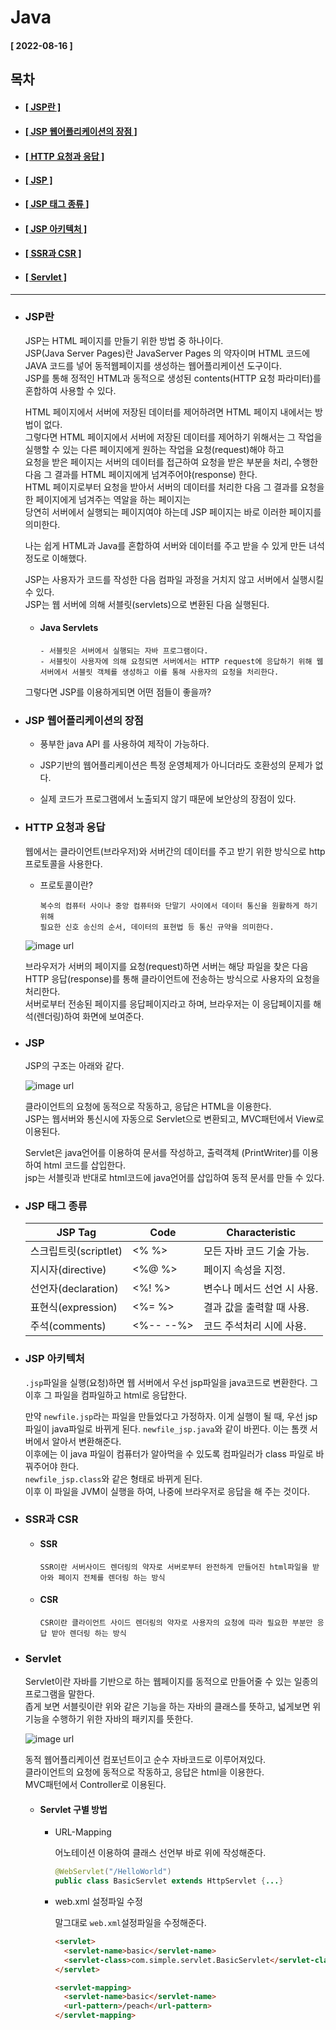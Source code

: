 # Java 
  
  #### [ 2022-08-16 ]  
  
  ## 목차  
  * #### [[ JSP란 ]](#jsp란)  
  * #### [[ JSP 웹어플리케이션의 장점 ]](#jsp-웹어플리케이션의-장점)  
  * #### [[ HTTP 요청과 응답 ]](#http-요청과-응답)  
  * #### [[ JSP ]](#jsp)  
  * #### [[ JSP 태그 종류 ]](#jsp-태그-종류)  
  * #### [[ JSP 아키텍처 ]](#jsp-아키텍처)  
  * #### [[ SSR과 CSR ]](#ssr과-csr)  
  * #### [[ Servlet ]](#servlet)  
    
      
---------------------------------------------------------------------------------------------------------------------------------------------------
  
* ### JSP란  

  JSP는 HTML 페이지를 만들기 위한 방법 중 하나이다.  
  JSP(Java Server Pages)란 JavaServer Pages 의 약자이며 HTML 코드에 JAVA 코드를 넣어 동적웹페이지를 생성하는 웹어플리케이션 도구이다.  
  JSP를 통해 정적인 HTML과 동적으로 생성된 contents(HTTP 요청 파라미터)를 혼합하여 사용할 수 있다.  
    
  HTML 페이지에서 서버에 저장된 데이터를 제어하려면 HTML 페이지 내에서는 방법이 없다.  
  그렇다면 HTML 페이지에서 서버에 저장된 데이터를 제어하기 위해서는 그 작업을 실행할 수 있는 다른 페이지에게 원하는 작업을 요청(request)해야 하고     
  요청을 받은 페이지는 서버의 데이터를 접근하여 요청을 받은 부분을 처리, 수행한 다음 그 결과를 HTML 페이지에게 넘겨주어야(response) 한다.     
  HTML 페이지로부터 요청을 받아서 서버의 데이터를 처리한 다음 그 결과를 요청을 한 페이지에게 넘겨주는 역알을 하는 페이지는  
  당연히 서버에서 실행되는 페이지여야 하는데 JSP 페이지는 바로 이러한 페이지를 의미한다.  
    
  나는 쉽게 HTML과 Java를 혼합하여 서버와 데이터를 주고 받을 수 있게 만든 녀석 정도로 이해했다.  
    
  JSP는 사용자가 코드를 작성한 다음 컴파일 과정을 거치지 않고 서버에서 실행시킬 수 있다.  
  JSP는 웹 서버에 의해 서블릿(servlets)으로 변환된 다음 실행된다.  
    
    * #### Java Servlets  

          - 서블릿은 서버에서 실행되는 자바 프로그램이다. 
          - 서블릿이 사용자에 의해 요청되면 서버에서는 HTTP request에 응답하기 위해 웹 서버에서 서블릿 객체를 생성하고 이를 통해 사용자의 요청을 처리한다.
    
  그렇다면 JSP를 이용하게되면 어떤 점들이 좋을까?  
    
* ### JSP 웹어플리케이션의 장점    

  * 풍부한 java API 를 사용하여 제작이 가능하다.  
    
  * JSP기반의 웹어플리케이션은 특정 운영체제가 아니더라도 호환성의 문제가 없다.  

  *  실제 코드가 프로그램에서 노출되지 않기 때문에 보안상의 장점이 있다.  

* ### HTTP 요청과 응답  

  웹에서는 클라이언트(브라우저)와 서버간의 데이터를 주고 받기 위한 방식으로 http프로토콜을 사용한다.  
    
    * 프로토콜이란?  

          복수의 컴퓨터 사이나 중앙 컴퓨터와 단말기 사이에서 데이터 통신을 원활하게 하기 위해  
          필요한 신호 송신의 순서, 데이터의 표현법 등 통신 규약을 의미한다. 
          
  ![image url](https://github.com/12OneTwo12/Today-i-learned/blob/main/Java/httpreqandresp.png?raw=true)  
    
  브라우저가 서버의 페이지를 요청(request)하면 서버는 해당 파일을 찾은 다음 HTTP 응답(response)를 통해 클라이언트에 전송하는 방식으로 사용자의 요청을 처리한다.  
  서버로부터 전송된 페이지를 응답페이지라고 하며, 브라우저는 이 응답페이지를 해석(렌더링)하여 화면에 보여준다.  
  
* ### JSP
  
  JSP의 구조는 아래와 같다.  
    
  ![image url](https://github.com/12OneTwo12/Today-i-learned/blob/main/Java/jsphtmljavacode.png?raw=true)  
    
   클라이언트의 요청에 동적으로 작동하고, 응답은 HTML을 이용한다.  
   JSP는 웹서버와 통신시에 자동으로 Servlet으로 변환되고, MVC패턴에서 View로 이용된다.  
     
   Servlet은 java언어를 이용하여 문서를 작성하고, 출력객체 (PrintWriter)를 이용하여 html 코드를 삽입한다.  
   jsp는 서블릿과 반대로 html코드에 java언어를 삽입하여 동적 문서를 만들 수 있다.  

* ### JSP 태그 종류  

  | JSP Tag               | Code      | Characteristic              |
  |-----------------------|-----------|-----------------------------|
  | 스크립트릿(scriptlet)  | <% %>     | 모든 자바 코드 기술 가능.   |
  | 지시자(directive)     | <%@ %>    | 페이지 속성을 지정.         |
  | 선언자(declaration)   | <%! %>    | 변수나 메서드 선언 시 사용. |
  | 표현식(expression)    | <%= %>    | 결과 값을 출력할 때 사용.   |
  | 주석(comments)        | <%-- --%> | 코드 주석처리 시에 사용.    |
    
* ### JSP 아키텍처  

  ```.jsp```파일을 실행(요청)하면 웹 서버에서 우선 jsp파일을 java코드로 변환한다. 그 이후 그 파일을 컴파일하고 html로 응답한다.  
  
  만약 ```newfile.jsp```라는 파일을 만들었다고 가정하자.
  이게 실행이 될 때, 우선 jsp파일이 java파일로 바뀌게 된다. ```newfile_jsp.java```와 같이 바뀐다. 이는 톰캣 서버에서 알아서 변환해준다.  
  이후에는 이 java 파일이 컴퓨터가 알아먹을 수 있도록 컴파일러가 class 파일로 바꿔주어야 한다.  
  ```newfile_jsp.class```와 같은 형태로 바뀌게 된다.  
  이후 이 파일을 JVM이 실행을 하여, 나중에 브라우저로 응답을 해 주는 것이다.  
    
* ### SSR과 CSR  

  * #### SSR  

        SSR이란 서버사이드 렌더링의 약자로 서버로부터 완전하게 만들어진 html파일을 받아와 페이지 전체를 렌더링 하는 방식
          
  * #### CSR  

        CSR이란 클라이언트 사이드 렌더링의 약자로 사용자의 요청에 따라 필요한 부분만 응답 받아 렌더링 하는 방식
          
* ### Servlet    

  Servlet이란 자바를 기반으로 하는 웹페이지를 동적으로 만들어줄 수 있는 일종의 프로그램을 말한다.  
  좁게 보면 서블릿이란 위와 같은 기능을 하는 자바의 클래스를 뜻하고, 넓게보면 위 기능을 수행하기 위한 자바의 패키지를 뜻한다.  
    
  ![image url](https://github.com/12OneTwo12/Today-i-learned/blob/main/Java/servlet.png?raw=true)  
    
  동적 웹어플리케이션 컴포넌트이고 순수 자바코드로 이루어져있다.  
  클라이언트의 요청에 동적으로 작동하고, 응답은 html을 이용한다.  
  MVC패턴에서 Controller로 이용된다.  
       
  * #### Servlet 구별 방법  

    * URL-Mapping  

      어노테이션 이용하여 클래스 선언부 바로 위에 작성해준다.  
      ```java
      @WebServlet("/HelloWorld")
      public class BasicServlet extends HttpServlet {...}
      ```  
        
    * web.xml 설정파일 수정  

      말그대로 ```web.xml```설정파일을 수정해준다.  
      ```html
      <servlet>
        <servlet-name>basic</servlet-name>
        <servlet-class>com.simple.servlet.BasicServlet</servlet-class>
      </servlet>

      <servlet-mapping>
        <servlet-name>basic</servlet-name>
        <url-pattern>/peach</url-pattern>
      </servlet-mapping>
      ```
  
